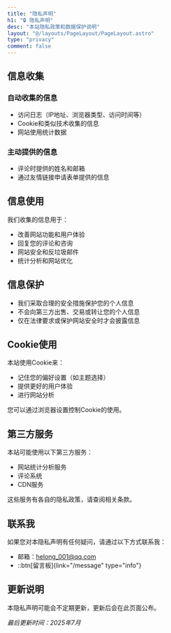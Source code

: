 ```yaml
---
title: "隐私声明"
h1: "🔒 隐私声明"
desc: "本站隐私政策和数据保护说明"
layout: "@/layouts/PageLayout/PageLayout.astro"
type: "privacy"
comment: false
---
```


## 信息收集

### 自动收集的信息

- 访问日志（IP地址、浏览器类型、访问时间等）
- Cookie和类似技术收集的信息
- 网站使用统计数据

### 主动提供的信息

- 评论时提供的姓名和邮箱
- 通过友情链接申请表单提供的信息

## 信息使用

我们收集的信息用于：
- 改善网站功能和用户体验
- 回复您的评论和咨询
- 网站安全和反垃圾邮件
- 统计分析和网站优化

## 信息保护

- 我们采取合理的安全措施保护您的个人信息
- 不会向第三方出售、交易或转让您的个人信息
- 仅在法律要求或保护网站安全时才会披露信息

## Cookie使用

本站使用Cookie来：
- 记住您的偏好设置（如主题选择）
- 提供更好的用户体验
- 进行网站分析

您可以通过浏览器设置控制Cookie的使用。

## 第三方服务

本站可能使用以下第三方服务：
- 网站统计分析服务
- 评论系统
- CDN服务

这些服务有各自的隐私政策，请查阅相关条款。

## 联系我

如果您对本隐私声明有任何疑问，请通过以下方式联系我：
- 邮箱：helong_001@qq.com
- ::btn[留言板]{link="/message" type="info"}

## 更新说明

本隐私声明可能会不定期更新，更新后会在此页面公布。

*最后更新时间：2025年7月*